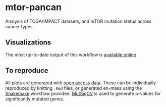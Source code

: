 
# mtor-pancan

Analysis of TCGA/IMPACT datasets, and mTOR mutation status across cancer types

## Visualizations

The most up-to-date output of this workflow is [available online](http://www.cs.toronto.edu/~charrigan/plots/a0320a8/)

## To reproduce

All plots are generated with [open access data](https://portal.gdc.cancer.gov/). 
These can be individually reproduced by knitting `.Rmd` files, or generated en-mass using the [Snakemake](https://snakemake.readthedocs.io/en/stable/) workflow provided. 
[MutSigCV](https://software.broadinstitute.org/cancer/cga/mutsig) is used to generate p-values for significantly mutated genes.
